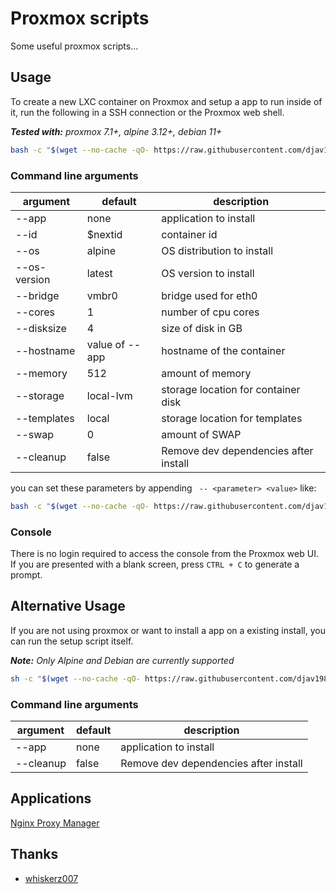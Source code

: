 # Proxmox scripts

Some useful proxmox scripts...

## Usage

To create a new LXC container on Proxmox and setup a app to run inside of it, run the following in a SSH connection or the Proxmox web shell.

**_Tested with:_** _proxmox 7.1+, alpine 3.12+, debian 11+_

```bash
bash -c "$(wget --no-cache -qO- https://raw.githubusercontent.com/djav1985/v-npm-for-proxmox/main/create.sh)"
```

### Command line arguments

| argument     | default        | description                           |
| ------------ | -------------- | ------------------------------------- |
| --app        | none           | application to install                |
| --id         | $nextid        | container id                          |
| --os         | alpine         | OS distribution to install            |
| --os-version | latest         | OS version to install                 |
| --bridge     | vmbr0          | bridge used for eth0                  |
| --cores      | 1              | number of cpu cores                   |
| --disksize   | 4              | size of disk in GB                    |
| --hostname   | value of --app | hostname of the container             |
| --memory     | 512            | amount of memory                      |
| --storage    | local-lvm      | storage location for container disk   |
| --templates  | local          | storage location for templates        |
| --swap       | 0              | amount of SWAP                        |
| --cleanup    | false          | Remove dev dependencies after install |

you can set these parameters by appending ` -- <parameter> <value>` like:

```bash
bash -c "$(wget --no-cache -qO- https://raw.githubusercontent.com/djav1985/v-npm-for-proxmox/main/create.sh)" -s --app nginx-proxy-manager --cleanup
```

### Console

There is no login required to access the console from the Proxmox web UI. If you are presented with a blank screen, press `CTRL + C` to generate a prompt.

## Alternative Usage

If you are not using proxmox or want to install a app on a existing install, you can run the setup script itself.

**_Note:_** _Only Alpine and Debian are currently supported_

```sh
sh -c "$(wget --no-cache -qO- https://raw.githubusercontent.com/djav1985/v-npm-for-proxmox/main/install.sh)" -s --app nginx-proxy-manager
```

### Command line arguments

| argument  | default | description                           |
| --------- | ------- | ------------------------------------- |
| --app     | none    | application to install                |
| --cleanup | false   | Remove dev dependencies after install |

## Applications

[Nginx Proxy Manager](https://github.com/djav1985/v-npm-for-proxmox/tree/main/apps/nginx-proxy-manager)

## Thanks

- [whiskerz007](https://github.com/whiskerz007?tab=repositories)
